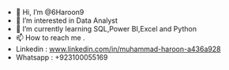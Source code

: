 - 👋 Hi, I’m @6Haroon9
- 👀 I’m interested in Data Analyst
- 🌱 I’m currently learning SQL,Power BI,Excel and Python
- 📫 How to reach me .
- Linkedin : www.linkedin.com/in/muhammad-haroon-a436a928
- Whatsapp : +923100055169

<!---
6Haroon9/6Haroon9 is a ✨ special ✨ repository because its `README.md` (this file) appears on your GitHub profile.
You can click the Preview link to take a look at your changes.
--->
